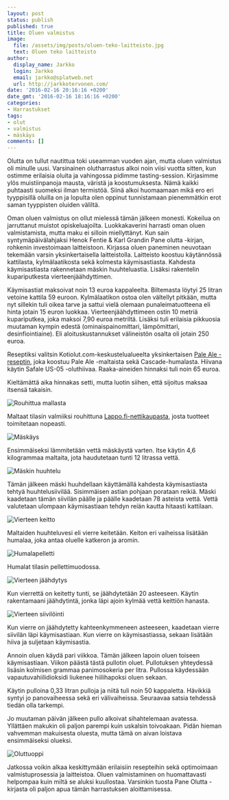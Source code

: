 ```yaml
---
layout: post
status: publish
published: true
title: Oluen valmistus
image:
  file: /assets/img/posts/oluen-teko-laitteisto.jpg
  text: Oluen teko laitteisto
author:
  display_name: Jarkko
  login: Jarkko
  email: jarkko@splatweb.net
  url: http://jarkkotervonen.com/
date: '2016-02-16 20:16:16 +0200'
date_gmt: '2016-02-16 18:16:16 +0200'
categories:
- Harrastukset
tags:
- olut
- valmistus
- mäskäys
comments: []
---
```

Olutta on tullut nautittua toki useamman vuoden ajan, mutta oluen valmistus oli minulle uusi. Varsinainen olutharrastus alkoi noin viisi vuotta sitten, kun ostimme erilaisia oluita ja vahingossa pidimme tasting-session. Kirjasimme ylös muistiinpanoja mausta, väristä ja koostumuksesta. Nämä kaikki puhtaasti suomeksi ilman termistöä. Siinä alkoi huomaamaan mikä ero eri tyyppisillä oluilla on ja lopulta olen oppinut tunnistamaan pienemmätkin erot saman tyyppisten oluiden väliltä.

Oman oluen valmistus on ollut mielessä tämän jälkeen monesti. Kokeilua on jarruttanut muistot opiskeluajoilta. Luokkakaverini harrasti oman oluen valmistamista, mutta maku ei silloin miellyttänyt. Kun sain syntymäpäivälahjaksi Henok Fentie &amp; Karl Grandin Pane olutta -kirjan, rohkenin investoimaan laitteistoon. Kirjassa oluen paneminen neuvotaan tekemään varsin yksinkertaisella laitteistolla. Laitteisto koostuu käytännössä kattilasta, kylmälaatikosta sekä kolmesta käymisastiasta. Kahdesta käymisastiasta rakennetaan mäskin huuhteluastia. Lisäksi rakentelin kupariputkesta vierteenjäähdyttimen.

Käymisastiat maksoivat noin 13 euroa kappaleelta. Biltemasta löytyi 25 litran vetoine kattila 59 euroon. Kylmälaatikon ostoa olen vältellyt pitkään, mutta nyt sillekin tuli oikea tarve ja sattui vielä olemaan punaleimatuotteena eli hinta jotain 15 euron luokkaa. Vierteenjäähdyttimeen ostin 10 metriä kupariputkea, joka maksoi 7,90 euroa metriltä. Lisäksi tuli erilaisia pikkuosia muutaman kympin edestä (ominaispainomittari, lämpömittari, desinfiointiaine). Eli aloituskustannukset välineistön osalta oli jotain 250 euroa.

Reseptiksi valitsin Kotiolut.com-keskustelualueelta yksinkertaisen [Pale Ale -reseptin](http://www.kotiolut.com/viewtopic.php?p=1731#p1731), joka koostuu Pale Ale -maltaista sekä Cascade-humalasta. Hiivana käytin Safale US-05 -oluthiivaa. Raaka-aineiden hinnaksi tuli noin 65 euroa.

Kieltämättä aika hinnakas setti, mutta luotin siihen, että sijoitus maksaa itsensä takaisin.

<img src="/assets/img/posts/mallasta.jpg" alt="Rouhittua mallasta" />

Maltaat tilasin valmiiksi rouhittuna [Lappo.fi-nettikaupasta](http://www.lappo.fi/), josta tuotteet toimitetaan nopeasti.

<img src="/assets/img/posts/maskays.jpg" alt="Mäskäys" />

Ensimmäiseksi lämmitetään vettä mäskäystä varten. Itse käytin 4,6 kilogrammaa maltaita, jota haudutetaan tunti 12 litrassa vettä.

<img src="/assets/img/posts/maskin-huuhtelu.jpg" alt="Mäskin huuhtelu" />

Tämän jälkeen mäski huuhdellaan käyttämällä kahdesta käymisastiasta tehtyä huuhtelusiivilää. Sisimmäisen astian pohjaan porataan reikiä. Mäski kaadetaan tämän siivilän päälle ja päälle kaadetaan 78 asteista vettä. Vettä valutetaan ulompaan käymisastiaan tehdyn reiän kautta hitaasti kattilaan.

<img src="/assets/img/posts/vierteen-keitto.jpg" alt="Vierteen keitto" />

Maltaiden huuhteluvesi eli vierre keitetään. Keiton eri vaiheissa lisätään humalaa, joka antaa oluelle katkeron ja aromin.

<img src="/assets/img/posts/humalapelletti.jpg" alt="Humalapelletti" />

Humalat tilasin pellettimuodossa.

<img src="/assets/img/posts/vierteen-jaahdytys.jpg" alt="Vierteen jäähdytys" />

Kun vierrettä on keitetty tunti, se jäähdytetään 20 asteeseen. Käytin rakentamaani jäähdytintä, jonka läpi ajoin kylmää vettä keittiön hanasta.

<img src="/assets/img/posts/siivila.jpg" alt="Vierteen siivilöinti" />

Kun vierre on jäähdytetty kahteenkymmeneen asteeseen, kaadetaan vierre siivilän läpi käymisastiaan. Kun vierre on käymisastiassa, sekaan lisätään hiiva ja suljetaan käymisastia.

Annoin oluen käydä pari viikkoa. Tämän jälkeen lapoin oluen toiseen käymisastiaan. Viikon päästä tästä pullotin oluet. Pullotuksen yhteydessä lisäsin kolmisen grammaa panimosokeria per litra. Pullossa käydessään vapautuvahiilidioksidi liukenee hiilihapoksi oluen sekaan.

Käytin pulloina 0,33 litran pulloja ja niitä tuli noin 50 kappaletta. Hävikkiä syntyi jo panovaiheessa sekä eri välivaiheissa. Seuraavaa satsia tehdessä tiedän olla tarkempi.

Jo muutaman päivän jälkeen pullo alkoivat sihahtelemaan avatessa. Yllättäen makukin oli paljon parempi kuin uskalsin toivoakaan. Pidän hieman vahvemman makuisesta oluesta, mutta tämä on aivan loistava ensimmäiseksi olueksi.

<img src="/assets/img/posts/oluttuoppi.jpg" alt="Oluttuoppi" />

Jatkossa voikin alkaa keskittymään erilaisiin resepteihin sekä optimoimaan valmistuprosessia ja laitteistoa. Oluen valmistaminen on huomattavasti helpompaa kuin miltä se aluksi kuullostaa. Varsinkin tuosta Pane Olutta -kirjasta oli paljon apua tämän harrastuksen aloittamisessa.
